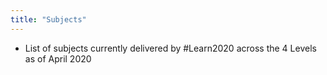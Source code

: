 ```yaml
---
title: "Subjects"
---
```


- List of subjects currently delivered by #Learn2020 across the 4 Levels as of April 2020<span id='AS3aAsFlY'/>

